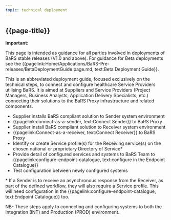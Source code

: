 ```yaml
---
topic: technical deployment
---
```

## {{page-title}}

<div markdown="span" class="alert alert-warning" role="alert"><i class="fa fa-warning"></i><b> Important:</b>
<p>
This page is intended as guidance for all parties involved in deployments of BaRS stable releases (V1.0 and above). For guidance for Beta deployments see the {{pagelink:Home/Applications/BaRS-Pre-releases/BetaDeploymentGuide.page.md, text:Beta Deployment Guide}}.
</p>
</div>

This is an abbreviated deployment guide, focused exclusively on the technical steps, to connect and configure healthcare Service Providers utilising BaRS. It is aimed at Suppliers and Service Providers (Project Managers, Business Analysts, Application Delivery Specialists, etc.) connecting their solutions to the BaRS Proxy infrastructure and related components.

* Supplier installs BaRS compliant solution to Sender system environment 
* {{pagelink:connect-as-a-sender, text:Connect Sender}} to BaRS Proxy
* Supplier install BaRS compliant solution to Receiver system environment 
* {{pagelink:Connect-as-a-receiver, text:Connect Receiver}} to BaRS Proxy
* Identify or create Service profile(s) for the Receiving service(s) on the chosen national or proprietary Directory of Service* 
* Provide detail of configured services and systems to BaRS Team to {{pagelink:configure-endpoint-catalogue, text:configure in the Endpoint Catalogue}}
* Test configuration between newly configured systems

\* If a Sender is to receive an asynchronous response from the Receiver, as part of the defined workflow, they will also require a Service profile. This will need configuration in the {{pagelink:configure-endpoint-catalogue, text:Endpoint Catalogue}} too.

NB- These steps apply to connecting and configuring systems to both the Integration (INT) and Production (PROD) environment.

<br>
